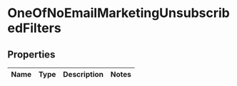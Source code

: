 # OneOfNoEmailMarketingUnsubscribedFilters

## Properties
Name | Type | Description | Notes
------------ | ------------- | ------------- | -------------
